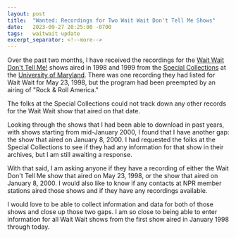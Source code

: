 ```yaml
---
layout: post
title:  "Wanted: Recordings for Two Wait Wait Don't Tell Me Shows"
date:   2023-09-27 20:25:00 -0700
tags:   waitwait update
excerpt_separator: <!--more-->
---
```


Over the past two months, I have received the recordings for the [Wait Wait Don't Tell Me!](https://waitwait.npr.org/) shows aired in 1998 and 1999 from the [Special Collections](https://www.lib.umd.edu/collections/special) at the [University of Maryland](https://umd.edu/). There was one recording they had listed for Wait Wait for May 23, 1998, but the program had been preempted by an airing of "Rock & Roll America."

The folks at the Special Collections could not track down any other records for the Wait Wait show that aired on that date.

Looking through the shows that I had been able to download in past years, with shows starting from mid-January 2000, I found that I have another gap: the show that aired on January 8, 2000. I had requested the folks at the Special Collections to see if they had any information for that show in their archives, but I am still awaiting a response.

With that said, I am asking anyone if they have a recording of either the Wait Don't Tell Me show that aired on May 23, 1998, or the show that aired on January 8, 2000. I would also like to know if any contacts at NPR member stations aired those shows and if they have any recordings available.

I would love to be able to collect information and data for both of those shows and close up those two gaps. I am so close to being able to enter information for all Wait Wait shows from the first show aired in January 1998 through today.
